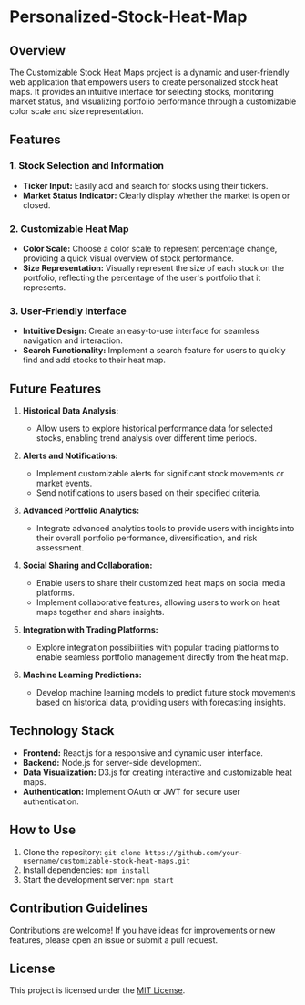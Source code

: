 # Personalized-Stock-Heat-Map

## Overview

The Customizable Stock Heat Maps project is a dynamic and user-friendly web application that empowers users to create personalized stock heat maps. It provides an intuitive interface for selecting stocks, monitoring market status, and visualizing portfolio performance through a customizable color scale and size representation.

## Features

### 1. Stock Selection and Information

- **Ticker Input:** Easily add and search for stocks using their tickers.
- **Market Status Indicator:** Clearly display whether the market is open or closed.

### 2. Customizable Heat Map

- **Color Scale:** Choose a color scale to represent percentage change, providing a quick visual overview of stock performance.
- **Size Representation:** Visually represent the size of each stock on the portfolio, reflecting the percentage of the user's portfolio that it represents.

### 3. User-Friendly Interface

- **Intuitive Design:** Create an easy-to-use interface for seamless navigation and interaction.
- **Search Functionality:** Implement a search feature for users to quickly find and add stocks to their heat map.

## Future Features

1. **Historical Data Analysis:**
   - Allow users to explore historical performance data for selected stocks, enabling trend analysis over different time periods.

2. **Alerts and Notifications:**
   - Implement customizable alerts for significant stock movements or market events.
   - Send notifications to users based on their specified criteria.

3. **Advanced Portfolio Analytics:**
   - Integrate advanced analytics tools to provide users with insights into their overall portfolio performance, diversification, and risk assessment.

4. **Social Sharing and Collaboration:**
   - Enable users to share their customized heat maps on social media platforms.
   - Implement collaborative features, allowing users to work on heat maps together and share insights.

5. **Integration with Trading Platforms:**
   - Explore integration possibilities with popular trading platforms to enable seamless portfolio management directly from the heat map.

6. **Machine Learning Predictions:**
   - Develop machine learning models to predict future stock movements based on historical data, providing users with forecasting insights.

## Technology Stack

- **Frontend:** React.js for a responsive and dynamic user interface.
- **Backend:** Node.js for server-side development.
- **Data Visualization:** D3.js for creating interactive and customizable heat maps.
- **Authentication:** Implement OAuth or JWT for secure user authentication.

## How to Use

1. Clone the repository: `git clone https://github.com/your-username/customizable-stock-heat-maps.git`
2. Install dependencies: `npm install`
3. Start the development server: `npm start`

## Contribution Guidelines

Contributions are welcome! If you have ideas for improvements or new features, please open an issue or submit a pull request.

## License

This project is licensed under the [MIT License](LICENSE).
